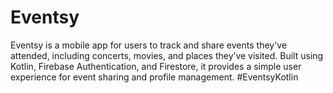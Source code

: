 # Eventsy
Eventsy is a mobile app for users to track and share events they've attended, including concerts, movies, and places they’ve visited. Built using Kotlin, Firebase Authentication, and Firestore, it provides a simple user experience for event sharing and profile management.
# E v e n t s y K o t l i n 
 
 
